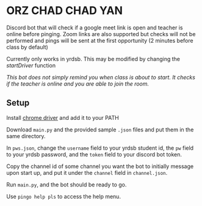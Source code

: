 # ORZ CHAD CHAD YAN
Discord bot that will check if a google meet link is open and teacher is online before pinging. Zoom links are also supported but checks will not be performed and pings will be sent at the first opportunity (2 minutes before class by default)

Currently only works in yrdsb. This may be modified by changing the *startDriver* function

*This bot does not simply remind you when class is about to start. It checks if the teacher is online and you are able to join the room.*

## Setup

Install [chrome driver](https://chromedriver.chromium.org/) and add it to your PATH

Download `main.py` and the provided sample `.json` files and put them in the same directory. 

In `pws.json`, change the `username` field to your yrdsb student id, the `pw` field to your yrdsb password, and the `token` field to your discord bot token. 

Copy the channel id of some channel you want the bot to initially message upon start up, and put it under the `channel` field in `channel.json`. 

Run `main.py`, and the bot should be ready to go. 

Use `pingo help pls` to access the help menu. 
